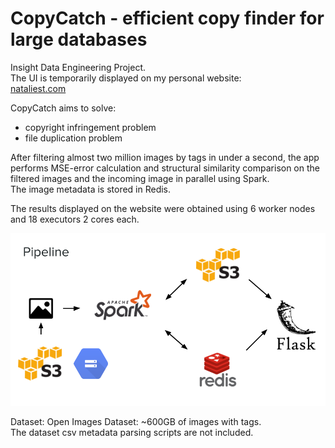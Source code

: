 # CopyCatch - efficient copy finder for large databases

Insight Data Engineering Project. <br>
The UI is temporarily displayed on my personal website: <br>
<a href="http://nataliest.com" target="_blank">nataliest.com</a>

CopyCatch aims to solve:
- copyright infringement problem
- file duplication problem

After filtering almost two million images by tags in under a second, the app performs MSE-error calculation and structural similarity comparison on the filtered images and the incoming image in parallel using Spark. <br>
The image metadata is stored in Redis.

The results displayed on the website were obtained using 6 worker nodes and 18 executors 2 cores each.

<img src="./docs/CopyCatch_pipeline.png" alt="pipeline_pp">

Dataset:
Open Images Dataset: ~600GB of images with tags. <br>
The dataset csv metadata parsing scripts are not included.
 
